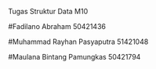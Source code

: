 Tugas Struktur Data M10

#Fadilano Abraham 50421436

#Muhammad Rayhan Pasyaputra 51421048

#Maulana Bintang Pamungkas 50421794

